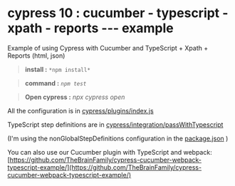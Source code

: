 # cypress 10 : cucumber - typescript - xpath - reports --- example
Example of using Cypress with Cucumber and TypeScript + Xpath + Reports (html, json)

> **install :** `*npm install*`

> **command :** *`npm test`*

> **Open cypress :** *npx cypress open*

All the configuration is in [cypress/plugins/index.js](cypress/plugins/index.js)

TypeScript step definitions are in [cypress/integration/passWithTypescript](cypress/integration/passWithTypescript)

(I'm using the nonGlobalStepDefinitions configuration in the [package.json](package.json) )

You can also use our Cucumber plugin with TypeScript and webpack: [https://github.com/TheBrainFamily/cypress-cucumber-webpack-typescript-example/](https://github.com/TheBrainFamily/cypress-cucumber-webpack-typescript-example/)
